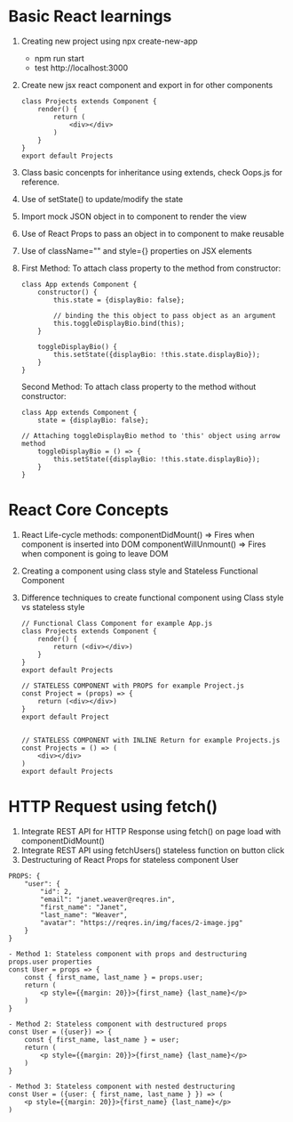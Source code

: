 # Basic React learnings
1. Creating new project using npx create-new-app <project-name>
    - npm run start
    - test http://localhost:3000
2. Create new jsx react component and export in for other components
    ```
    class Projects extends Component {
        render() {
            return (
                <div></div>
            )
        }
    }
    export default Projects
    ```
3. Class basic concenpts for inheritance using extends, check Oops.js for reference.
4. Use of setState() to update/modify the state
5. Import mock JSON object in to component to render the view
6. Use of React Props to pass an object in to component to make reusable
7. Use of className="" and style={} properties on JSX elements
8. First Method: To attach class property to the method from constructor:

    ```
    class App extends Component {
        constructor() {
            this.state = {displayBio: false};

            // binding the this object to pass object as an argument
            this.toggleDisplayBio.bind(this);
        }

        toggleDisplayBio() {
            this.setState({displayBio: !this.state.displayBio});
        }
    }
    ```

    Second Method: To attach class property to the method without constructor:
    ```
    class App extends Component {
        state = {displayBio: false};

    // Attaching toggleDisplayBio method to 'this' object using arrow method
        toggleDisplayBio = () => {
            this.setState({displayBio: !this.state.displayBio});
        }
    }
    ```


# React Core Concepts

1. React Life-cycle methods:
    componentDidMount() => Fires when component is inserted into DOM
    componentWillUnmount() => Fires when component is going to leave DOM
    
2. Creating a component using class style and Stateless Functional Component
3. Difference techniques to create functional component using Class style vs stateless style
    ```
    // Functional Class Component for example App.js
    class Projects extends Component {
        render() {
            return (<div></div>)
        }
    }
    export default Projects

    // STATELESS COMPONENT with PROPS for example Project.js
    const Project = (props) => {
        return (<div></div>)
    }
    export default Project


    // STATELESS COMPONENT with INLINE Return for example Projects.js
    const Projects = () => (
        <div></div>
    )
    export default Projects
    ```

# HTTP Request using fetch()

1. Integrate REST API for HTTP Response using fetch() on page load with componentDidMount()
2. Integrate REST API using fetchUsers() stateless function on button click
3. Destructuring of React Props for stateless component User
```
PROPS: {
    "user": {
        "id": 2,
        "email": "janet.weaver@reqres.in",
        "first_name": "Janet",
        "last_name": "Weaver",
        "avatar": "https://reqres.in/img/faces/2-image.jpg"
    }
}

- Method 1: Stateless component with props and destructuring props.user properties
const User = props => {
    const { first_name, last_name } = props.user;
    return (
        <p style={{margin: 20}}>{first_name} {last_name}</p>
    )
}

- Method 2: Stateless component with destructured props
const User = ({user}) => {
    const { first_name, last_name } = user;
    return (
        <p style={{margin: 20}}>{first_name} {last_name}</p>
    )
}

- Method 3: Stateless component with nested destructuring
const User = ({user: { first_name, last_name } }) => (
    <p style={{margin: 20}}>{first_name} {last_name}</p>
)
```